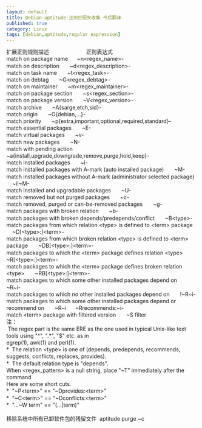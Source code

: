 ```yaml
---
layout: default
title: Debian-aptitude-正则匹配先收集-今后翻译
published: true
category: Linux
tags: [debian,aptitude,regular expression]
---
```

<div id="detail" class="detail" style="line-height: 1.3;"><p><div>扩展正则规则描述 &nbsp; &nbsp; &nbsp; &nbsp; &nbsp; &nbsp; &nbsp; &nbsp; &nbsp; &nbsp; &nbsp; &nbsp; 正则表达式</div><div><div>match on package name &nbsp; &nbsp; &nbsp;~n&lt;regex_name&gt;-</div><div>match on description &nbsp; &nbsp; &nbsp; ~d&lt;regex_description&gt;-</div><div>match on task name &nbsp; &nbsp; &nbsp; ~t&lt;regex_task&gt;-</div><div>match on debtag &nbsp; &nbsp; &nbsp; ~G&lt;regex_debtag&gt;-</div><div>match on maintainer &nbsp; &nbsp; &nbsp; ~m&lt;regex_maintainer&gt;-</div><div>match on package section &nbsp; &nbsp; &nbsp; ~s&lt;regex_section&gt;-</div><div>match on package version &nbsp; &nbsp; &nbsp; ~V&lt;regex_version&gt;-</div><div>match archive &nbsp; &nbsp; &nbsp; ~A{sarge,etch,sid}-</div><div>match origin &nbsp; &nbsp; &nbsp; ~O{debian,…}-</div><div>match priority &nbsp; &nbsp; &nbsp; ~p{extra,important,optional,required,standard}-</div><div>match essential packages &nbsp; &nbsp; &nbsp; ~E-</div><div>match virtual packages &nbsp; &nbsp; &nbsp; ~v-</div><div>match new packages &nbsp; &nbsp; &nbsp; ~N-</div><div>match with pending action &nbsp; &nbsp; &nbsp; ~a{install,upgrade,downgrade,remove,purge,hold,keep}-</div><div>match installed packages &nbsp; &nbsp; &nbsp; ~i-</div><div>match installed packages with A-mark (auto installed package) &nbsp; &nbsp; &nbsp; ~M-</div><div>match installed packages without A-mark (administrator selected package) &nbsp; &nbsp; &nbsp; ~i!~M-</div><div>match installed and upgradable packages &nbsp; &nbsp; &nbsp; ~U-</div><div>match removed but not purged packages &nbsp; &nbsp; &nbsp; ~c-</div><div>match removed, purged or can-be-removed packages &nbsp; &nbsp; &nbsp; ~g-</div><div>match packages with broken relation &nbsp; &nbsp; &nbsp; ~b-</div><div>match packages with broken depends/predepends/conflict &nbsp; &nbsp; &nbsp; ~B&lt;type&gt;-</div><div>match packages from which relation &lt;type&gt; is defined to &lt;term&gt; package &nbsp; &nbsp; &nbsp; ~D[&lt;type&gt;:]&lt;term&gt;-</div><div>match packages from which broken relation &lt;type&gt; is defined to &lt;term&gt; package &nbsp; &nbsp; &nbsp; ~DB[&lt;type&gt;:]&lt;term&gt;-</div><div>match packages to which the &lt;term&gt; package defines relation &lt;type&gt; &nbsp; &nbsp; &nbsp; ~R[&lt;type&gt;:]&lt;term&gt;-</div><div>match packages to which the &lt;term&gt; package defines broken relation &lt;type&gt; &nbsp; &nbsp; &nbsp; ~RB[&lt;type&gt;:]&lt;term&gt;-</div><div>match packages to which some other installed packages depend on &nbsp; &nbsp; &nbsp; ~R~i-</div><div>match packages to which no other installed packages depend on &nbsp; &nbsp; &nbsp; !~R~i-</div><div>match packages to which some other installed packages depend or recommend on &nbsp; &nbsp; &nbsp; ~R~i &nbsp; &nbsp; &nbsp;~Rrecommends:~i-</div><div>match &lt;term&gt; package with filtered version &nbsp; &nbsp; &nbsp; ~S filter <br>注：<br>&nbsp;The regex part is the same ERE as the one used in typical Unix-like text tools using "^", ".*", "$" etc. as in<br>egrep(1), awk(1) and perl(1).<br>*&nbsp; The relation &lt;type&gt; is one of (depends, predepends, recommends, suggests, conflicts, replaces, provides).<br>*&nbsp; The default relation type is "depends".<br>When &lt;regex_pattern&gt; is a null string, place "~T" immediately after the command<br>Here are some short cuts.<br>*&nbsp; "~P&lt;term&gt;" == "~Dprovides:&lt;term&gt;"<br>*&nbsp; "~C&lt;term&gt;" == "~Dconflicts:&lt;term&gt;"<br>*&nbsp; "…~W term" == "(…|term)"<br><br>移除系统中所有已卸软件包的残留文件&nbsp; aptitude purge ~c<br></div></div></p></div>
